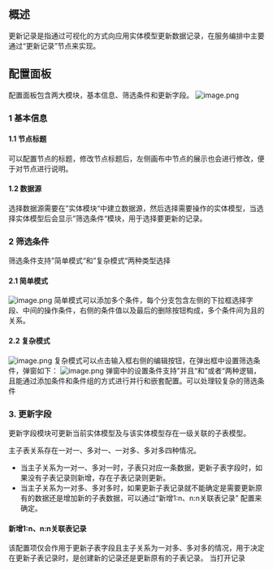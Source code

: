 ## 概述
更新记录是指通过可视化的方式向应用实体模型更新数据记录，在服务编排中主要通过“更新记录”节点来实现。

## 配置面板
配置面板包含两大模块，基本信息、筛选条件和更新字段。
![image.png](/img/服务编排/entity-update-01.png)

### 1 基本信息
#### 1.1 节点标题
可以配置节点的标题，修改节点标题后，左侧画布中节点的展示也会进行修改，便于对节点进行说明。
#### 1.2 数据源
选择数据源需要在”实体模块“中建立数据源，然后选择需要操作的实体模型，当选择实体模型后会显示”筛选条件“模块，用于选择要更新的记录。
### 2 筛选条件
筛选条件支持”简单模式“和”复杂模式“两种类型选择

#### 2.1 简单模式
![image.png](/img/服务编排/entity-delete-02.png)
简单模式可以添加多个条件，每个分支包含左侧的下拉框选择字段、中间的操作条件，右侧的条件值以及最后的删除按钮构成，多个条件间为且的关系。

#### 2.2 复杂模式
![image.png](/img/服务编排/entity-delete-03.png)
复杂模式可以点击输入框右侧的编辑按钮，在弹出框中设置筛选条件，弹窗如下：
![image.png](/img/服务编排/entity-delete-04.png)
弹窗中的设置条件支持”并且“和”或者“两种逻辑，且能通过添加条件和条件组的方式进行并行和嵌套配置。可以处理较复杂的筛选条件
### 3. 更新字段
更新字段模块可更新当前实体模型及与该实体模型存在一级关联的子表模型。

主子表关系存在一对一、多对一、一对多、多对多四种情况。
- 当主子关系为一对一、多对一时，子表只对应一条数据，更新子表字段时，如果没有子表记录则新增，存在子表记录则更新。
- 当主子关系为一对多、多对多时，如果更新子表记录就不能确定是需要更新原有的数据还是增加新的子表数据，可以通过“新增1:n、n:n关联表记录” 配置来确定。
#### 新增1:n、n:n关联表记录
该配置项仅会作用于更新子表字段且主子关系为一对多、多对多的情况，用于决定在更新子表记录时，是创建新的记录还是更新原有的子表记录。
当打开记录